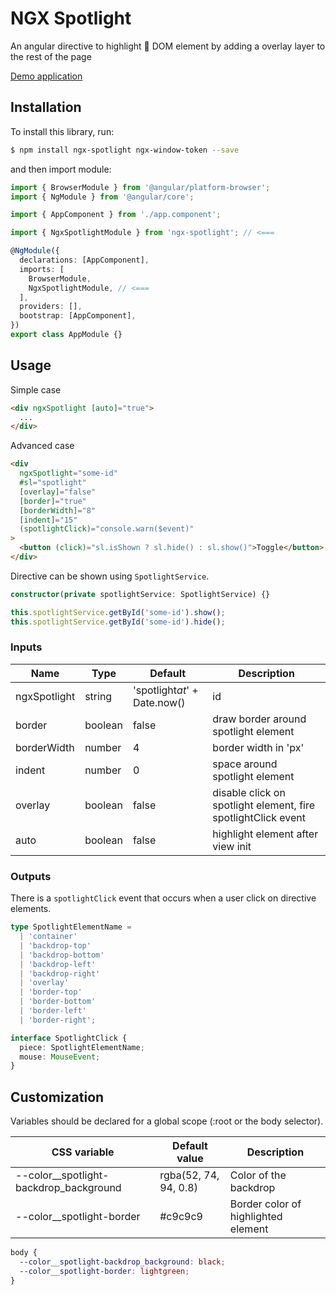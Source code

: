 # NGX Spotlight

An angular directive to highlight 🔦 DOM element by adding a overlay layer to the rest of the page

[Demo application](https://bree7e.github.io/ngx-spotlight/)

## Installation

To install this library, run:

```bash
$ npm install ngx-spotlight ngx-window-token --save
```

and then import module:

```typescript
import { BrowserModule } from '@angular/platform-browser';
import { NgModule } from '@angular/core';

import { AppComponent } from './app.component';

import { NgxSpotlightModule } from 'ngx-spotlight'; // <===

@NgModule({
  declarations: [AppComponent],
  imports: [
    BrowserModule,
    NgxSpotlightModule, // <===
  ],
  providers: [],
  bootstrap: [AppComponent],
})
export class AppModule {}
```

## Usage

Simple case

```html
<div ngxSpotlight [auto]="true">
  ...
</div>
```

Advanced case

```html
<div
  ngxSpotlight="some-id"
  #sl="spotlight"
  [overlay]="false"
  [border]="true"
  [borderWidth]="8"
  [indent]="15"
  (spotlightClick)="console.warn($event)"
>
  <button (click)="sl.isShown ? sl.hide() : sl.show()">Toggle</button>
</div>
```

Directive can be shown using `SpotlightService`.

```ts
constructor(private spotlightService: SpotlightService) {}

this.spotlightService.getById('some-id').show();
this.spotlightService.getById('some-id').hide();
```


### Inputs

| Name         | Type    | Default                      | Description                                                   |
| ------------ | ------- | ---------------------------- | ------------------------------------------------------------- |
| ngxSpotlight | string  | 'spotlight*at*' + Date.now() | id                                                            |
| border       | boolean | false                        | draw border around spotlight element                          |
| borderWidth  | number  | 4                            | border width in 'px'                                          |
| indent       | number  | 0                            | space around spotlight element                                |
| overlay      | boolean | false                        | disable click on spotlight element, fire spotlightClick event |
| auto         | boolean | false                        | highlight element after view init                             |

### Outputs

There is a `spotlightClick` event that occurs when a user click on directive elements.

```ts
type SpotlightElementName =
  | 'container'
  | 'backdrop-top'
  | 'backdrop-bottom'
  | 'backdrop-left'
  | 'backdrop-right'
  | 'overlay'
  | 'border-top'
  | 'border-bottom'
  | 'border-left'
  | 'border-right';

interface SpotlightClick {
  piece: SpotlightElementName;
  mouse: MouseEvent;
}
```

## Customization

Variables should be declared for a global scope (:root or the body selector).

| CSS variable                             | Default value         | Description                         |
| ---------------------------------------- | --------------------- | ----------------------------------- |
| --color\_\_spotlight-backdrop_background | rgba(52, 74, 94, 0.8) | Color of the backdrop               |
| --color\_\_spotlight-border              | #c9c9c9               | Border color of highlighted element |

```css
body {
  --color__spotlight-backdrop_background: black;
  --color__spotlight-border: lightgreen;
}
```
